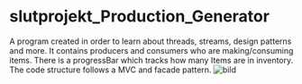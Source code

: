 # slutprojekt_Production_Generator
A program created in order to learn about threads, streams, design patterns and more. 
It contains producers and consumers who are making/consuming items. 
There is a progressBar which tracks how many Items are in inventory. 
The code structure follows a MVC and facade pattern.
![bild](https://github.com/fellan1996/JAVA22-java2-slutprojekt-felix-svensson/assets/100366125/979e0e4a-f11e-4841-8c01-292291e0f382)

